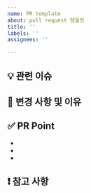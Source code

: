 ```yaml
---
name: PR template
about: pull request 템플릿
title: ''
labels: ''
assignees: ''

---
```


## 💡 관련 이슈
<!--close #이슈넘버-->

## 🌱 변경 사항 및 이유
<!--변경사항 적기-->

## ✅ PR Point
<!--리뷰에 중점이 될 포인트 요소들 적기-->
- 
- 
- 

## ❗️ 참고 사항
<!--다른 개발자들이 참고했으면 하는 사항-->

<!--사진올리는 양식임 <img src = "이 자리에 image url넣기" width = 200> -->

